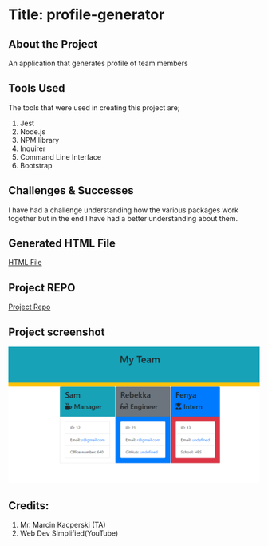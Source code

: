 # Title: profile-generator

## About the Project
An application that generates profile of team members

## Tools Used
The tools that were used in creating this project are;
1. Jest
2. Node.js
3. NPM library
4. Inquirer
5. Command Line Interface
6. Bootstrap

## Challenges & Successes
I have had a challenge understanding how the various packages work together but in the end I have had a better understanding about them. 


## Generated HTML File
[HTML File](https://github.com/Sam-Wisdoms/profile-generator/blob/main/output/team.html)

## Project REPO
[Project Repo](https://github.com/Sam-Wisdoms/profile-generator)

## Project screenshot
![Alt text](<Team Profile.png>)

## Credits: 
1. Mr. Marcin Kacperski (TA)
2. Web Dev Simplified(YouTube)





 


